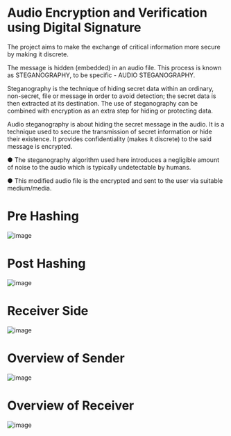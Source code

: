 # Audio Encryption and Verification using Digital Signature

The project aims to make the exchange of critical information more secure by making it discrete.  

The message is hidden (embedded) in an audio file. This process is known as STEGANOGRAPHY, to be specific - AUDIO STEGANOGRAPHY. 

Steganography is the technique of hiding secret data within an ordinary, non-secret, file or message in order to avoid detection; the secret data is then extracted at its destination. The use of steganography can be combined with encryption as an extra step for hiding or protecting data. 

Audio steganography is about hiding the secret message in the audio. It is a technique used to secure the transmission of secret information or hide their existence. It provides confidentiality (makes it discrete) to the said message is encrypted.  

●	The steganography algorithm used here introduces a negligible amount of noise to the audio which is typically undetectable by humans.  

●	This modified audio file is the encrypted and sent to the user via suitable medium/media. 

# Pre Hashing

![image](https://user-images.githubusercontent.com/114301040/216055874-0d6c68bc-1afe-4796-a589-e13b13311260.png)

# Post Hashing

![image](https://user-images.githubusercontent.com/114301040/216055954-b564274d-3b8b-4a66-8bdb-d2823b415523.png)

# Receiver Side

![image](https://user-images.githubusercontent.com/114301040/216056037-8af609a0-69f5-4828-8da7-41a0e9bc8c96.png)

# Overview of Sender

![image](https://user-images.githubusercontent.com/114301040/216056200-22000f2c-462d-4205-a904-6eb7931cc5fa.png)

# Overview of Receiver

![image](https://user-images.githubusercontent.com/114301040/216056323-8da2a941-d669-45a5-a19e-371a935648a6.png)

